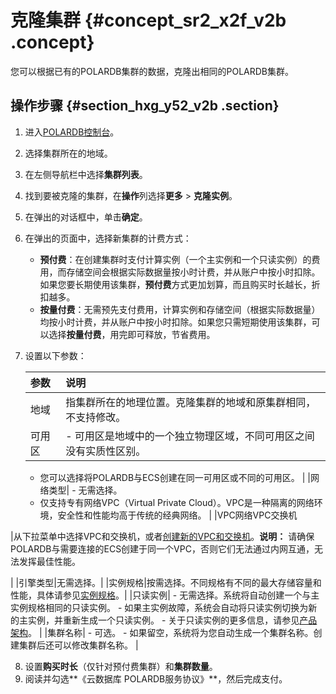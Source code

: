 # 克隆集群 {#concept_sr2_x2f_v2b .concept}

您可以根据已有的POLARDB集群的数据，克隆出相同的POLARDB集群。

## 操作步骤 {#section_hxg_y52_v2b .section}

1.  进入[POLARDB控制台](https://polardb.console.aliyun.com/)。
2.  选择集群所在的地域。
3.  在左侧导航栏中选择**集群列表**。
4.  找到要被克隆的集群，在**操作**列选择**更多** \> **克隆实例**。
5.  在弹出的对话框中，单击**确定**。
6.  在弹出的页面中，选择新集群的计费方式：
    -   **预付费**：在创建集群时支付计算实例（一个主实例和一个只读实例）的费用，而存储空间会根据实际数据量按小时计费，并从账户中按小时扣除。如果您要长期使用该集群，**预付费**方式更加划算，而且购买时长越长，折扣越多。
    -   **按量付费**：无需预先支付费用，计算实例和存储空间（根据实际数据量）均按小时计费，并从账户中按小时扣除。如果您只需短期使用该集群，可以选择**按量付费**，用完即可释放，节省费用。
7.  设置以下参数：

    |参数|说明|
    |:-|:-|
    |地域|指集群所在的地理位置。克隆集群的地域和原集群相同，不支持修改。|
    |可用区|     -   可用区是地域中的一个独立物理区域，不同可用区之间没有实质性区别。
    -   您可以选择将POLARDB与ECS创建在同一可用区或不同的可用区。
 |
    |网络类型|     -   无需选择。
    -   仅支持专有网络VPC（Virtual Private Cloud）。VPC是一种隔离的网络环境，安全性和性能均高于传统的经典网络。
 |
    |VPC网络VPC交换机

|从下拉菜单中选择VPC和交换机，或者[创建新的VPC和交换机](https://vpc.console.aliyun.com)。**说明：** 请确保POLARDB与需要连接的ECS创建于同一个VPC，否则它们无法通过内网互通，无法发挥最佳性能。

|
    |引擎类型|无需选择。|
    |实例规格|按需选择。不同规格有不同的最大存储容量和性能，具体请参见[实例规格](../../../../cn.zh-CN/产品简介/实例规格.md)。|
    |只读实例|     -   无需选择。系统将自动创建一个与主实例规格相同的只读实例。
    -   如果主实例故障，系统会自动将只读实例切换为新的主实例，并重新生成一个只读实例。
    -   关于只读实例的更多信息，请参见[产品架构](https://help.aliyun.com/document_detail/58766.html)。
 |
    |集群名称|     -   可选。
    -   如果留空，系统将为您自动生成一个集群名称。创建集群后还可以修改集群名称。
 |

8.  设置**购买时长**（仅针对预付费集群）和**集群数量**。
9.  阅读并勾选**《云数据库 POLARDB服务协议》**，然后完成支付。


